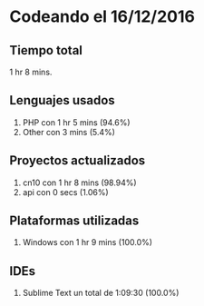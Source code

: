 # Codeando el 16/12/2016

## Tiempo total
1 hr 8 mins.

## Lenguajes usados
1. PHP con 1 hr 5 mins (94.6%)
1. Other con 3 mins (5.4%)

## Proyectos actualizados
1. cn10 con 1 hr 8 mins (98.94%)
1. api con 0 secs (1.06%)

## Plataformas utilizadas
1. Windows con 1 hr 9 mins (100.0%)

## IDEs
1. Sublime Text un total de 1:09:30 (100.0%)
